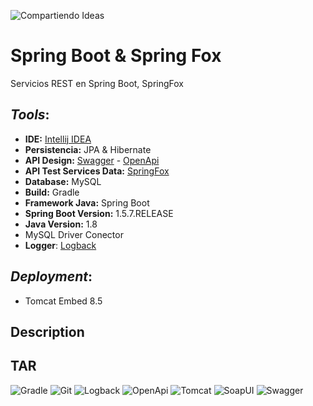 ![Compartiendo Ideas](https://scontent.flim5-4.fna.fbcdn.net/v/t31.0-8/17991350_1416091941801631_7132109400822586713_o.png?oh=8e5963072f32b1a52bdc940852630293&oe=5A4A84A2)


# Spring Boot & Spring Fox
Servicios REST en Spring Boot, SpringFox

## _Tools_:
* **IDE:** [Intellij IDEA](https://www.jetbrains.com/idea/)
* **Persistencia:** JPA & Hibernate
* **API Design:** [Swagger](https://swagger.io/) - [OpenApi](https://www.openapis.org/)
* **API Test Services Data:** [SpringFox](http://springfox.github.io/springfox/)
* **Database:** MySQL
* **Build:** Gradle
* **Framework Java:** Spring Boot
* **Spring Boot Version:** 1.5.7.RELEASE
* **Java Version:** 1.8
* MySQL Driver Conector
* **Logger**: [Logback](https://logback.qos.ch/)

## _Deployment_:
* Tomcat Embed 8.5 
## Description
    
## TAR
![Gradle](https://plugins.gradle.org/shared-assets/shared/images/gradle-logo-horizontal.svg)
![Git](https://git-scm.com/images/logo@2x.png)
![Logback](https://logback.qos.ch/images/logos/lblogo.jpg)
![OpenApi](https://www.openapis.org/wp-content/uploads/sites/3/2016/10/OpenAPI_Pantone.png)
![Tomcat](http://tomcat.apache.org/images/tomcat.png)
![SoapUI](https://www.soapui.org/soapui/media/assets/Images/SoapUI-BySB-Logo.png)
![Swagger](https://s3-us-west-2.amazonaws.com/assertible/integrations/swagger-logo-horizontal.jpeg)







